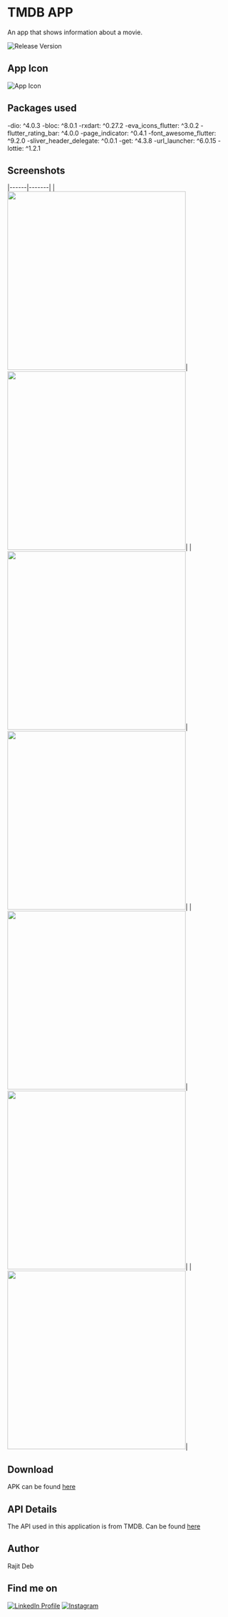 # TMDB APP

An app that shows information about a movie.

![Release Version](https://img.shields.io/badge/release-v1.0.0-blue)

## App Icon
![App Icon](images/tmdb_icon.png)

## Packages used

-dio: ^4.0.3
-bloc: ^8.0.1
-rxdart: ^0.27.2
-eva_icons_flutter: ^3.0.2
-flutter_rating_bar: ^4.0.0
-page_indicator: ^0.4.1
-font_awesome_flutter: ^9.2.0
-sliver_header_delegate: ^0.0.1
-get: ^4.3.8
-url_launcher: ^6.0.15
-lottie: ^1.2.1

## Screenshots
|------|-------|
|<img src="screenshots/1.jpg" width="400">|<img src="screenshots/2.jpg" width="400">|
|<img src="screenshots/3_1.jpg" width="400">|<img src="screenshots/3.jpg" width="400">|
|<img src="screenshots/4.jpg" width="400">|<img src="screenshots/5.jpg" width="400">|
|<img src="screenshots/6.jpg" width="400">|

## Download
APK can be found [here][1]

## API Details
The API used in this application is from TMDB. Can be found [here][2]

## Author
Rajit Deb

## Find me on
[![LinkedIn Profile](https://img.shields.io/badge/LinkedIn-0077B5?style=for-the-badge&logo=linkedin&logoColor=white)](https://www.linkedin.com/in/imrajit/)
[![Instagram](https://img.shields.io/badge/Instagram-E4405F?style=for-the-badge&logo=instagram&logoColor=white)](https://www.instagram.com/rajit.deb/)

[1]: https://github.com/rajitdeb/TMDB-App/assets/app-debug.apk
[2]: https://www.themoviedb.org/documentation/api




